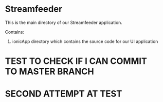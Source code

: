 # Streamfeeder
This is the main directory of our Streamfeeder application.

Contains:
1. ionicApp directory which contains the source code for our UI application

# TEST TO CHECK IF I CAN COMMIT TO MASTER BRANCH
# SECOND ATTEMPT AT TEST